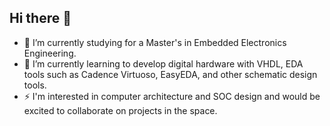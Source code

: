 ## Hi there 👋

<!--
**jedidiah-m/jedidiah-m** is a ✨ _special_ ✨ repository because its `README.md` (this file) appears on your GitHub profile.

Here are some ideas to get you started:

- 🔭 I’m currently working on ...
- 🌱 I’m currently learning ...
- 👯 I’m looking to collaborate on ...
- 🤔 I’m looking for help with ...
- 💬 Ask me about ...
- 📫 How to reach me: ...
- 😄 Pronouns: ...
- ⚡ Fun fact: ...
-->
- 🔭 I’m currently studying for a Master's in Embedded Electronics Engineering.
- 🌱 I’m currently learning to develop digital hardware with VHDL, EDA tools such as Cadence Virtuoso, EasyEDA, and other schematic design tools.
- ⚡ I'm interested in computer architecture and SOC design and would be excited to collaborate on projects in the space.
